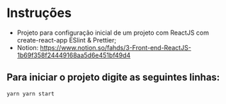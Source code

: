 # Instruções

- Projeto para configuração inicial  de um projeto com ReactJS com create-react-app ESlint & Prettier;
- Notion: https://www.notion.so/fahds/3-Front-end-ReactJS-1b69f358f24449168aa5d6e451bf49d4

## Para iniciar o projeto digite as seguintes linhas:

`
  yarn
  yarn start
`
